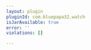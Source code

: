```yaml
---
layout: plugin
pluginId: com.bluepapa32.watch
isJarAvailable: true
error: ''
violations: []

---
```

